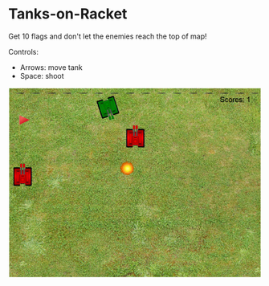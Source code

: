 # Tanks-on-Racket
Get 10 flags and don't let the enemies reach the top of map!

Controls:
- Arrows: move tank
- Space: shoot

![Screen of gameplay](https://github.com/IgorMihailov/Tanks-on-Racket/blob/main/screenshots/GameProcess.png)
